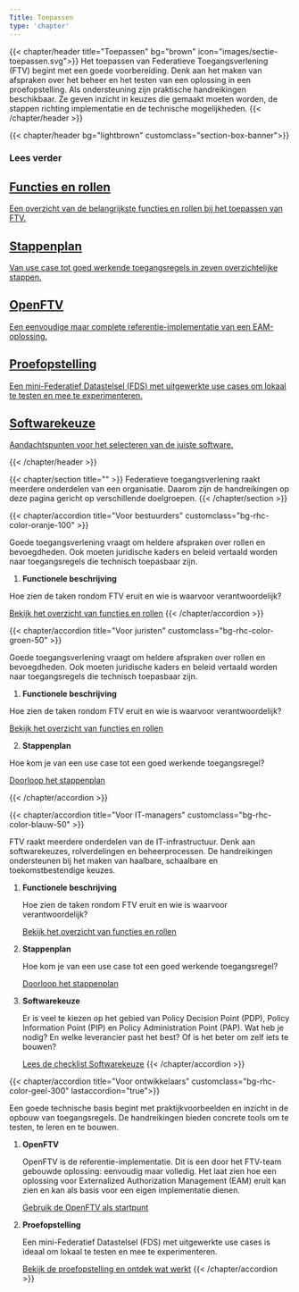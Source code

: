 ```yaml
---
Title: Toepassen
type: 'chapter'
---
```


{{< chapter/header title="Toepassen" bg="brown" icon="images/sectie-toepassen.svg">}}
Het toepassen van Federatieve Toegangsverlening (FTV) begint met een goede voorbereiding. Denk aan het maken van afspraken over het beheer en het testen van een oplossing in een proefopstelling. Als ondersteuning zijn praktische handreikingen beschikbaar. Ze geven inzicht in keuzes die gemaakt moeten worden, de stappen richting implementatie en de technische mogelijkheden.
{{< /chapter/header >}}

{{< chapter/header bg="lightbrown" customclass="section-box-banner">}}

### Lees verder
<div class="section-home-wrapper" role="navigation">
   <div class="section-home-box">
       <a href="functioneel">
           <h2 class="nl-heading nl-heading--level-4 rhc-heading">
               Functies en rollen
           </h2>
           <p class="utrecht-paragraph">
              Een overzicht van de belangrijkste functies en rollen bij het toepassen van FTV.
           </p>
       </a>
   </div>
   
   <div class="section-home-box">
       <a href="stappenplan">
           <h2 class="nl-heading nl-heading--level-4 rhc-heading">
               Stappenplan
           </h2>
           <p class="utrecht-paragraph">
               Van use case tot goed werkende toegangsregels in zeven overzichtelijke stappen.
           </p>
       </a>
   </div>
   
   <div class="section-home-box">
       <a href="openftv">
           <h2 class="nl-heading nl-heading--level-4 rhc-heading">
               OpenFTV
           </h2>
           <p class="utrecht-paragraph">
               Een eenvoudige maar complete referentie-implementatie van een EAM-oplossing.
           </p>
       </a>
   </div>
   
   <div class="section-home-box">
       <a href="proefopstelling">
           <h2 class="nl-heading nl-heading--level-4 rhc-heading">
               Proefopstelling
           </h2>
           <p class="utrecht-paragraph">
               Een mini-Federatief Datastelsel (FDS) met uitgewerkte use cases om lokaal te testen en mee te experimenteren.
           </p>
       </a>
   </div>

   <div class="section-home-box">
       <a href="softwarekeus">
           <h2 class="nl-heading nl-heading--level-4 rhc-heading">
               Softwarekeuze
           </h2>
           <p class="utrecht-paragraph">
               Aandachtspunten voor het selecteren van de juiste software.
           </p>
       </a>
   </div>

</div>

{{< /chapter/header >}}

{{< chapter/section title="" >}}
Federatieve toegangsverlening raakt meerdere onderdelen van een organisatie. Daarom zijn de handreikingen op deze pagina gericht op verschillende doelgroepen. 
{{< /chapter/section >}}

{{< chapter/accordion title="Voor bestuurders" customclass="bg-rhc-color-oranje-100" >}}

Goede toegangsverlening vraagt om heldere afspraken over rollen en bevoegdheden. Ook moeten juridische kaders en beleid vertaald worden naar toegangsregels die technisch toepasbaar zijn.

1. **Functionele beschrijving**

Hoe zien de taken rondom FTV eruit en wie is waarvoor verantwoordelijk?

[Bekijk het overzicht van functies en rollen](functioneel)
{{< /chapter/accordion >}}

{{< chapter/accordion title="Voor juristen" customclass="bg-rhc-color-groen-50" >}}

   Goede toegangsverlening vraagt om heldere afspraken over rollen en bevoegdheden. Ook moeten juridische kaders en beleid vertaald worden naar toegangsregels die technisch toepasbaar zijn.

   1. **Functionele beschrijving**

   Hoe zien de taken rondom FTV eruit en wie is waarvoor verantwoordelijk?

   [Bekijk het overzicht van functies en rollen](functioneel)

   2. **Stappenplan**

   Hoe kom je van een use case tot een goed werkende toegangsregel?

   [Doorloop het stappenplan](stappenplan)

{{< /chapter/accordion >}}

{{< chapter/accordion title="Voor IT-managers" customclass="bg-rhc-color-blauw-50" >}}

FTV raakt meerdere onderdelen van de IT-infrastructuur. Denk aan softwarekeuzes, rolverdelingen en beheerprocessen. De handreikingen ondersteunen bij het maken van haalbare, schaalbare en toekomstbestendige keuzes.

1. **Functionele beschrijving**

   Hoe zien de taken rondom FTV eruit en wie is waarvoor verantwoordelijk?

   [Bekijk het overzicht van functies en rollen](functioneel)

2. **Stappenplan**

   Hoe kom je van een use case tot een goed werkende toegangsregel?

   [Doorloop het stappenplan](stappenplan)

3. **Softwarekeuze**

   Er is veel te kiezen op het gebied van Policy Decision Point (PDP), Policy Information Point (PIP) en Policy Administration Point (PAP). Wat heb je nodig? En welke leverancier past het best? Of is het beter om zelf iets te bouwen?

   [Lees de checklist Softwarekeuze](softwarekeus)
{{< /chapter/accordion >}}

{{< chapter/accordion title="Voor ontwikkelaars" customclass="bg-rhc-color-geel-300" lastaccordion="true">}}

Een goede technische basis begint met praktijkvoorbeelden en inzicht in de opbouw van toegangsregels. De handreikingen bieden concrete tools om te testen, te leren en te bouwen.

1. **OpenFTV**

   OpenFTV is de referentie-implementatie. Dit is een door het FTV-team gebouwde oplossing: eenvoudig maar volledig. Het laat zien hoe een oplossing voor Externalized Authorization Management (EAM) eruit kan zien en kan als basis voor een eigen implementatie dienen.

   [Gebruik de OpenFTV als startpunt](openftv)

4. **Proefopstelling**

   Een mini-Federatief Datastelsel (FDS) met uitgewerkte use cases is ideaal om lokaal te testen en mee te experimenteren.

   [Bekijk de proefopstelling en ontdek wat werkt](proefopstelling)
{{< /chapter/accordion >}}
